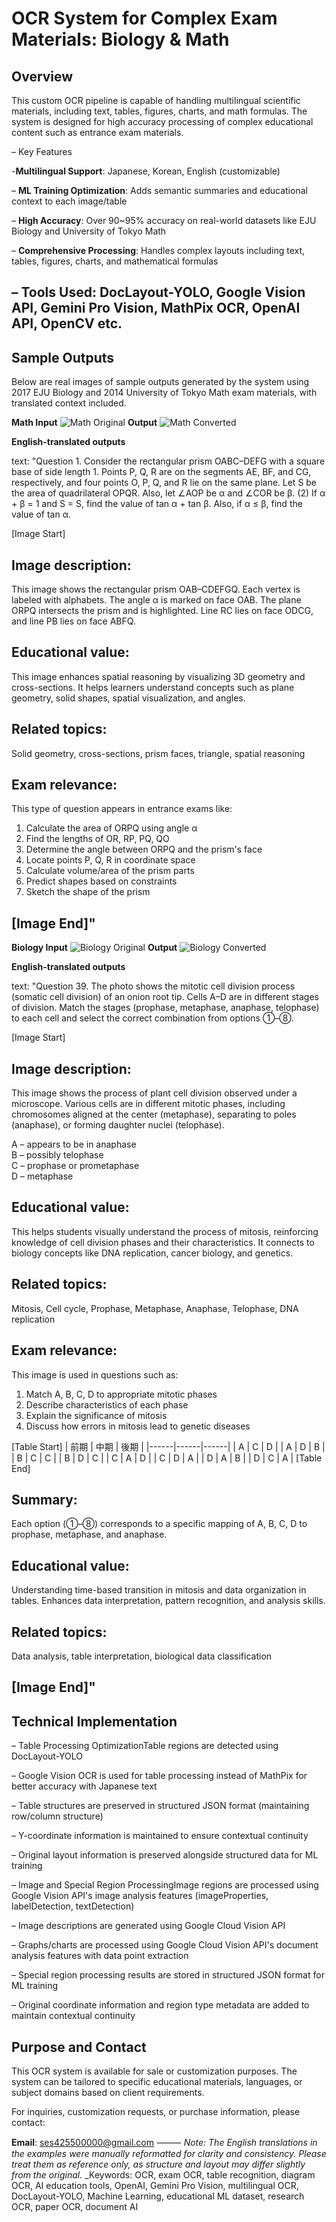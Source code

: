 # OCR System for Complex Exam Materials: Biology & Math

## Overview

This custom OCR pipeline is capable of handling multilingual scientific materials, including text, tables, figures, charts, and math formulas. The system is designed for high accuracy processing of complex educational content such as entrance exam materials.

– Key Features

-**Multilingual Support**: Japanese, Korean, English (customizable)

– **ML Training Optimization**: Adds semantic summaries and educational context to each image/table
    
– **High Accuracy**: Over 90~95% accuracy on real-world datasets like EJU Biology and University of Tokyo Math

– **Comprehensive Processing**: Handles complex layouts including text, tables, figures, charts, and mathematical formulas

– Tools Used: DocLayout-YOLO, Google Vision API, Gemini Pro Vision, MathPix OCR, OpenAI API, OpenCV etc.
------------------------------------------------------------------------------------------------------------------------------------------------------------------------------------------------------------------------
## Sample Outputs
Below are real images of sample outputs generated by the system using 2017 EJU Biology and 2014 University of Tokyo Math exam materials, with translated context included.

**Math Input**
![Math Original](Math_Original.jpeg)
**Output**
![Math Converted](Math_Converted.jpeg)

**English-translated outputs**

text: "Question 1. Consider the rectangular prism OABC–DEFG with a square base of side length 1. Points P, Q, R are on the segments AE, BF, and CG, respectively, and four points O, P, Q, and R lie on the same plane. Let S be the area of quadrilateral OPQR. Also, let ∠AOP be α and ∠COR be β. (2) If α + β = 1 and S = S, find the value of tan α + tan β. Also, if α ≤ β, find the value of tan α. 

[Image Start] 
## Image description:
This image shows the rectangular prism OAB–CDEFGQ. Each vertex is labeled with alphabets. The angle α is marked on face OAB. The plane ORPQ intersects the prism and is highlighted. Line RC lies on face ODCG, and line PB lies on face ABFQ. 

## Educational value:
This image enhances spatial reasoning by visualizing 3D geometry and cross-sections. It helps learners understand concepts such as plane geometry, solid shapes, spatial visualization, and angles. 

## Related topics:
Solid geometry, cross-sections, prism faces, triangle, spatial reasoning

## Exam relevance:
This type of question appears in entrance exams like:
1. Calculate the area of ORPQ using angle α
2. Find the lengths of OR, RP, PQ, QO
3. Determine the angle between ORPQ and the prism's face
4. Locate points P, Q, R in coordinate space
5. Calculate volume/area of the prism parts
6. Predict shapes based on constraints
7. Sketch the shape of the prism

[Image End]"
----------------------------------------------------------------------------------------------------------------------------------------------------------------------------------------------------------------------------------------------------------------------------------------
**Biology Input**
![Biology Original](Biology_Original.jpeg)
**Output**
![Biology Converted](Biology_Converted.jpeg)

**English-translated outputs**

text: "Question 39. The photo shows the mitotic cell division process (somatic cell division) of an onion root tip. Cells A–D are in different stages of division. Match the stages (prophase, metaphase, anaphase, telophase) to each cell and select the correct combination from options ①–⑧.

[Image Start]
## Image description:
This image shows the process of plant cell division observed under a microscope. Various cells are in different mitotic phases, including chromosomes aligned at the center (metaphase), separating to poles (anaphase), or forming daughter nuclei (telophase). 

A – appears to be in anaphase  
B – possibly telophase  
C – prophase or prometaphase  
D – metaphase

## Educational value:
This helps students visually understand the process of mitosis, reinforcing knowledge of cell division phases and their characteristics. It connects to biology concepts like DNA replication, cancer biology, and genetics.

## Related topics:
Mitosis, Cell cycle, Prophase, Metaphase, Anaphase, Telophase, DNA replication

## Exam relevance:
This image is used in questions such as:
1. Match A, B, C, D to appropriate mitotic phases
2. Describe characteristics of each phase
3. Explain the significance of mitosis
4. Discuss how errors in mitosis lead to genetic diseases

[Table Start]
| 前期 | 中期 | 後期 |
|------|------|------|
| A    | C    | D    |
| A    | D    | B    |
| B    | C    | C    |
| B    | D    | C    |
| C    | A    | D    |
| C    | D    | A    |
| D    | A    | B    |
| D    | C    | A    |
[Table End]

## Summary:
Each option (①–⑧) corresponds to a specific mapping of A, B, C, D to prophase, metaphase, and anaphase.

## Educational value:
Understanding time-based transition in mitosis and data organization in tables. Enhances data interpretation, pattern recognition, and analysis skills.

## Related topics:
Data analysis, table interpretation, biological data classification

[Image End]"
-------------------------------------------------------------------------------------------------------------------------------------------------------------
## Technical Implementation

– Table Processing OptimizationTable regions are detected using DocLayout-YOLO

– Google Vision OCR is used for table processing instead of MathPix for better accuracy with Japanese text

– Table structures are preserved in structured JSON format (maintaining row/column structure)

– Y-coordinate information is maintained to ensure contextual continuity

– Original layout information is preserved alongside structured data for ML training

– Image and Special Region ProcessingImage regions are processed using Google Vision API's image analysis features (imageProperties, labelDetection, textDetection)

– Image descriptions are generated using Google Cloud Vision API

– Graphs/charts are processed using Google Cloud Vision API's document analysis features with data point extraction

– Special region processing results are stored in structured JSON format for ML training

– Original coordinate information and region type metadata are added to maintain contextual continuity

## Purpose and Contact

This OCR system is available for sale or customization purposes. The system can be tailored to specific educational materials, languages, or subject domains based on client requirements.

For inquiries, customization requests, or purchase information, please contact:

**Email**: [ses425500000@gmail.com](mailto:ses425500000@gmail.com)
⸻
_Note: The English translations in the examples were manually reformatted for clarity and consistency. Please treat them as reference only, as structure and layout may differ slightly from the original._
_Keywords: OCR, exam OCR, table recognition, diagram OCR, AI education tools, OpenAI, Gemini Pro Vision, multilingual OCR, DocLayout-YOLO, Machine Learning, educational ML dataset, research OCR, paper OCR, document AI
